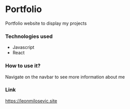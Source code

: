 # Portfolio

Portfolio website to display my projects

### Technologies used
 - Javascript
 - React

### How to use it?

Navigate on the navbar to see more information about me

### Link

https://leonmilosevic.site